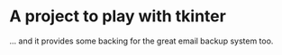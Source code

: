 A project to play with tkinter
==============================

... and it provides some backing for the great email backup system too.


